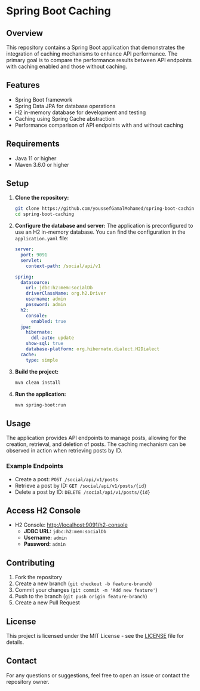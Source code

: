 # Spring Boot Caching

## Overview
This repository contains a Spring Boot application that demonstrates the integration of caching mechanisms to enhance API performance. The primary goal is to compare the performance results between API endpoints with caching enabled and those without caching.

## Features
- Spring Boot framework
- Spring Data JPA for database operations
- H2 in-memory database for development and testing
- Caching using Spring Cache abstraction
- Performance comparison of API endpoints with and without caching

## Requirements
- Java 11 or higher
- Maven 3.6.0 or higher

## Setup

1. **Clone the repository:**
   ```bash
   git clone https://github.com/youssefGamalMohamed/spring-boot-caching.git
   cd spring-boot-caching
   ```

2. **Configure the database and server:**
   The application is preconfigured to use an H2 in-memory database. You can find the configuration in the `application.yaml` file:
   ```yaml
   server:
     port: 9091
     servlet:
       context-path: /social/api/v1

   spring:
     datasource:
       url: jdbc:h2:mem:socialDb
       driverClassName: org.h2.Driver
       username: admin
       password: admin
     h2:
       console:
         enabled: true
     jpa:
       hibernate:
         ddl-auto: update
       show-sql: true
       database-platform: org.hibernate.dialect.H2Dialect
     cache:
       type: simple
   ```

3. **Build the project:**
   ```bash
   mvn clean install
   ```

4. **Run the application:**
   ```bash
   mvn spring-boot:run
   ```

## Usage
The application provides API endpoints to manage posts, allowing for the creation, retrieval, and deletion of posts. The caching mechanism can be observed in action when retrieving posts by ID.

### Example Endpoints
- Create a post: `POST /social/api/v1/posts`
- Retrieve a post by ID: `GET /social/api/v1/posts/{id}`
- Delete a post by ID: `DELETE /social/api/v1/posts/{id}`

## Access H2 Console
- H2 Console: [http://localhost:9091/h2-console](http://localhost:9091/h2-console)
  - **JDBC URL:** `jdbc:h2:mem:socialDb`
  - **Username:** `admin`
  - **Password:** `admin`

## Contributing
1. Fork the repository
2. Create a new branch (`git checkout -b feature-branch`)
3. Commit your changes (`git commit -m 'Add new feature'`)
4. Push to the branch (`git push origin feature-branch`)
5. Create a new Pull Request

## License
This project is licensed under the MIT License - see the [LICENSE](LICENSE) file for details.

## Contact
For any questions or suggestions, feel free to open an issue or contact the repository owner.
